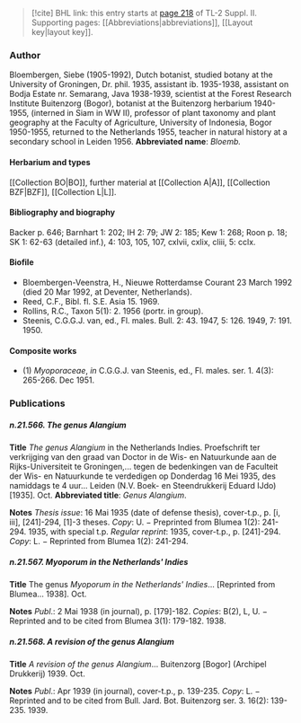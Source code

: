 > [!cite] BHL link: this entry starts at [page 218](https://www.biodiversitylibrary.org/page/33265415) of TL-2 Suppl. II.
> Supporting pages: [[Abbreviations|abbreviations]], [[Layout key|layout key]].

### Author

Bloembergen, Siebe (1905-1992), Dutch botanist, studied botany at the University of Groningen, Dr. phil. 1935, assistant ib. 1935-1938, assistant on Bodja Estate nr. Semarang, Java 1938-1939, scientist at the Forest Research Institute Buitenzorg (Bogor), botanist at the Buitenzorg herbarium 1940-1955, (interned in Siam in WW II), professor of plant taxonomy and plant geography at the Faculty of Agriculture, University of Indonesia, Bogor 1950-1955, returned to the Netherlands 1955, teacher in natural history at a secondary school in Leiden 1956. 
**Abbreviated name**: *Bloemb.*

#### Herbarium and types

[[Collection BO|BO]], further material at [[Collection A|A]], [[Collection BZF|BZF]], [[Collection L|L]].

#### Bibliography and biography

Backer p. 646; Barnhart 1: 202; IH 2: 79; JW 2: 185; Kew 1: 268; Roon p. 18; SK 1: 62-63 (detailed inf.), 4: 103, 105, 107, cxlvii, cxlix, cliii, 5: cclx.

#### Biofile

- Bloembergen-Veenstra, H., Nieuwe Rotterdamse Courant 23 March 1992 (died 20 Mar 1992, at Deventer, Netherlands).
- Reed, C.F., Bibl. fl. S.E. Asia 15. 1969.
- Rollins, R.C., Taxon 5(1): 2. 1956 (portr. in group).
- Steenis, C.G.G.J. van, ed., Fl. males. Bull. 2: 43. 1947, 5: 126. 1949, 7: 191. 1950.

#### Composite works

- (1) *Myoporaceae*, *in* C.G.G.J. van Steenis, ed., Fl. males. ser. 1. 4(3): 265-266. Dec 1951.

### Publications

##### n.21.566. The genus Alangium

**Title**
*The genus Alangium* in the Netherlands Indies. Proefschrift ter verkrijging van den graad van Doctor in de Wis- en Natuurkunde aan de Rijks-Universiteit te Groningen,... tegen de bedenkingen van de Faculteit der Wis- en Natuurkunde te verdedigen op Donderdag 16 Mei 1935, des namiddags te 4 uur... Leiden (N.V. Boek- en Steendrukkerij Eduard IJdo) \[1935\]. Oct.
**Abbreviated title**: *Genus Alangium*.

**Notes**
*Thesis issue*: 16 Mai 1935 (date of defense thesis), cover-t.p., p. \[i, iii\], \[241\]-294, \[1\]-3 theses.
*Copy*: U. − Preprinted from Blumea 1(2): 241-294. 1935, with special t.p.
*Regular reprint*: 1935, cover-t.p., p. \[241\]-294. *Copy*: L. − Reprinted from Blumea 1(2): 241-294.

##### n.21.567. Myoporum in the Netherlands' Indies

**Title**
The genus *Myoporum in the Netherlands' Indies*... \[Reprinted from Blumea... 1938\]. Oct.

**Notes**
*Publ*.: 2 Mai 1938 (in journal), p. \[179\]-182. *Copies*: B(2), L, U. − Reprinted and to be cited from Blumea 3(1): 179-182. 1938.

##### n.21.568. A revision of the genus Alangium

**Title**
*A revision of the genus Alangium*... Buitenzorg \[Bogor\] (Archipel Drukkerij) 1939. Oct.

**Notes**
*Publ*.: Apr 1939 (in journal), cover-t.p., p. 139-235. *Copy*: L. − Reprinted and to be cited from Bull. Jard. Bot. Buitenzorg ser. 3. 16(2): 139-235. 1939.

